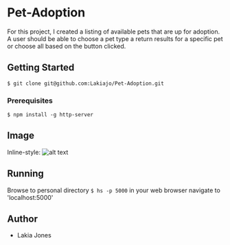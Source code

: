 # Pet-Adoption
For this project, I created a listing of available pets that are up for adoption. A user should be able to choose a pet type a return results for a specific pet or choose all based on the button clicked. 

## Getting Started
```$ git clone git@github.com:Lakiajo/Pet-Adoption.git```

### Prerequisites
```$ npm install -g http-server```
## Image
Inline-style:
![alt text](https://github.com/Lakiajo/Pet-Adoption/blob/master/Screen%20Shot%202019-03-19%20at%205.51.12%20PM.png "Screen Grab")

## Running
Browse to personal directory
```$ hs -p 5000```
in your web browser navigate to 'localhost:5000'

## Author
- Lakia Jones